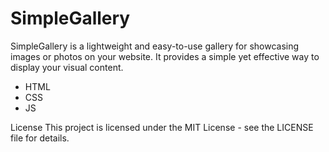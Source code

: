 # SimpleGallery

SimpleGallery is a lightweight and easy-to-use gallery for showcasing images or photos on your website. It provides a simple yet effective way to display your visual content.

- HTML
- CSS
- JS

License
This project is licensed under the MIT License - see the LICENSE file for details.
